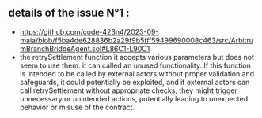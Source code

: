## details of the issue N°1 :
- https://github.com/code-423n4/2023-09-maia/blob/f5ba4de628836b2a29f9b5fff59499690008c463/src/ArbitrumBranchBridgeAgent.sol#L86C1-L90C1
- the retrySettlement function it accepts various parameters but does not seem to use them. it can called an  unused functionality. If this function is intended to be called by external actors without proper validation and safeguards, it could potentially be exploited, and  if external actors can call retrySettlement without appropriate checks, they might trigger unnecessary or unintended actions, potentially leading to unexpected behavior or misuse of the contract.
